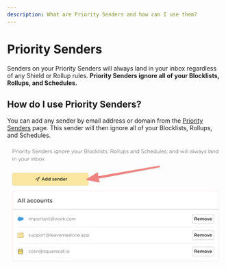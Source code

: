 ```yaml
---
description: What are Priority Senders and how can I use them?
---
```


# Priority Senders

Senders on your Priority Senders will always land in your inbox regardless of any Shield or Rollup rules. **Priority Senders ignore all of your Blocklists, Rollups, and Schedules.**

## How do I use Priority Senders?

You can add any sender by email address or domain from the [Priority Senders](https://leavemealone.app/app/shield/priority) page. This sender will then ignore all of your Blocklists, Rollups, and Schedules.

![Add senders to your Priority Senders by using the Add Sender button](<../../.gitbook/assets/add priority sender.png>)
